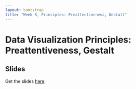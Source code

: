 ```yaml
---
layout: bootstrap
title: "Week 8, Principles: Preattentiveness, Gestalt"
---
```


# Data Visualization Principles: Preattentiveness, Gestalt

## Slides

Get the slides [here](Preattentiveness.pdf).

